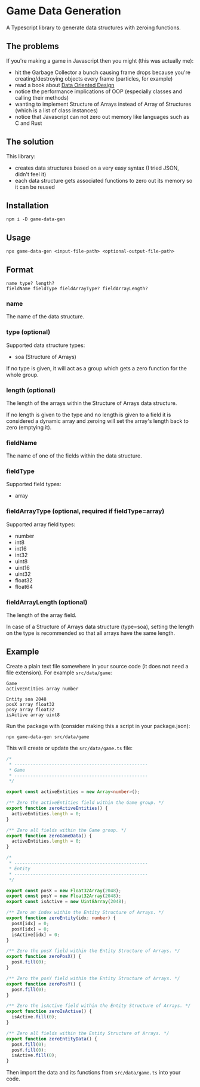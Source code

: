 # Game Data Generation

A Typescript library to generate data structures with zeroing functions.

## The problems

If you're making a game in Javascript then you might (this was actually me):

- hit the Garbage Collector a bunch causing frame drops because you're creating/destroying objects every frame (particles, for example)
- read a book about [Data Oriented Design](https://www.amazon.com/dp/1916478700)
- notice the performance implications of OOP (especially classes and calling their methods)
- wanting to implement Structure of Arrays instead of Array of Structures (which is a list of class instances)
- notice that Javascript can not zero out memory like languages such as C and Rust

## The solution

This library:

- creates data structures based on a very easy syntax (I tried JSON, didn't feel it)
- each data structure gets associated functions to zero out its memory so it can be reused

## Installation

```shell
npm i -D game-data-gen
```

## Usage

```shell
npx game-data-gen <input-file-path> <optional-output-file-path>
```

## Format

```
name type? length?
fieldName fieldType fieldArrayType? fieldArrayLength?
```

### name

The name of the data structure.

### type (optional)

Supported data structure types:

- soa (Structure of Arrays)

If no type is given, it will act as a group which gets a zero function for the whole group.

### length (optional)

The length of the arrays within the Structure of Arrays data structure.

If no length is given to the type and no length is given to a field it is considered a dynamic array and zeroing will set the array's length back to zero (emptying it).

### fieldName

The name of one of the fields within the data structure.

### fieldType

Supported field types:

- array

### fieldArrayType (optional, required if fieldType=array)

Supported array field types:

- number
- int8
- int16
- int32
- uint8
- uint16
- uint32
- float32
- float64

### fieldArrayLength (optional)

The length of the array field.

In case of a Structure of Arrays data structure (type=soa), setting the length on the type is recommended so that all arrays have the same length.

## Example

Create a plain text file somewhere in your source code (it does not need a file extension). For example `src/data/game`:

```
Game
activeEntities array number

Entity soa 2048
posX array float32
posy array float32
isActive array uint8
```

Run the package with (consider making this a script in your package.json):

```shell
npx game-data-gen src/data/game
```

This will create or update the `src/data/game.ts` file:

```typescript
/*
 * --------------------------------------------------
 * Game
 * --------------------------------------------------
 */

export const activeEntities = new Array<number>();

/** Zero the activeEntities field within the Game group. */
export function zeroActiveEntities() {
  activeEntities.length = 0;
}

/** Zero all fields within the Game group. */
export function zeroGameData() {
  activeEntities.length = 0;
}

/*
 * --------------------------------------------------
 * Entity
 * --------------------------------------------------
 */

export const posX = new Float32Array(2048);
export const posY = new Float32Array(2048);
export const isActive = new Uint8Array(2048);

/** Zero an index within the Entity Structure of Arrays. */
export function zeroEntity(idx: number) {
  posX[idx] = 0;
  posY[idx] = 0;
  isActive[idx] = 0;
}

/** Zero the posX field within the Entity Structure of Arrays. */
export function zeroPosX() {
  posX.fill(0);
}

/** Zero the posY field within the Entity Structure of Arrays. */
export function zeroPosY() {
  posY.fill(0);
}

/** Zero the isActive field within the Entity Structure of Arrays. */
export function zeroIsActive() {
  isActive.fill(0);
}

/** Zero all fields within the Entity Structure of Arrays. */
export function zeroEntityData() {
  posX.fill(0);
  posY.fill(0);
  isActive.fill(0);
}
```

Then import the data and its functions from `src/data/game.ts` into your code.
